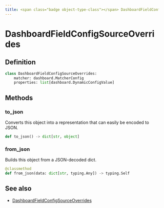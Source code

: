 ```yaml
---
title: <span class="badge object-type-class"></span> DashboardFieldConfigSourceOverrides
---
```

# <span class="badge object-type-class"></span> DashboardFieldConfigSourceOverrides

## Definition

```python
class DashboardFieldConfigSourceOverrides:
    matcher: dashboard.MatcherConfig
    properties: list[dashboard.DynamicConfigValue]
```
## Methods

### <span class="badge object-method"></span> to_json

Converts this object into a representation that can easily be encoded to JSON.

```python
def to_json() -> dict[str, object]
```

### <span class="badge object-method"></span> from_json

Builds this object from a JSON-decoded dict.

```python
@classmethod
def from_json(data: dict[str, typing.Any]) -> typing.Self
```

## See also

 * <span class="badge builder"></span> [DashboardFieldConfigSourceOverrides](./builder-DashboardFieldConfigSourceOverrides.md)
